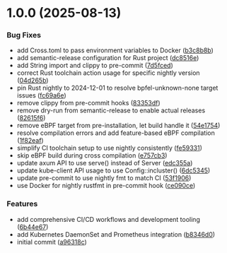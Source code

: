 # 1.0.0 (2025-08-13)


### Bug Fixes

* add Cross.toml to pass environment variables to Docker ([b3c8b8b](https://github.com/Perun-Engineering/ebpf-oom-watcher/commit/b3c8b8bb27010316cd32cd1b3d150d5496cd38ba))
* add semantic-release configuration for Rust project ([dc8516e](https://github.com/Perun-Engineering/ebpf-oom-watcher/commit/dc8516e10179d90ed1d21698bb068ead0793a586))
* add String import and clippy to pre-commit ([7d5fced](https://github.com/Perun-Engineering/ebpf-oom-watcher/commit/7d5fced4785e729458630a41a39461298d94f7db))
* correct Rust toolchain action usage for specific nightly version ([04d265b](https://github.com/Perun-Engineering/ebpf-oom-watcher/commit/04d265b2dddbe7d796d33abf937f59987c4b05c3))
* pin Rust nightly to 2024-12-01 to resolve bpfel-unknown-none target issues ([fc69a6e](https://github.com/Perun-Engineering/ebpf-oom-watcher/commit/fc69a6e75e8cc4e441f2a643da11f2349ea8a19f))
* remove clippy from pre-commit hooks ([83353df](https://github.com/Perun-Engineering/ebpf-oom-watcher/commit/83353df74b04d4fbd6f91d3489cec2e16aafb538))
* remove dry-run from semantic-release to enable actual releases ([82615f6](https://github.com/Perun-Engineering/ebpf-oom-watcher/commit/82615f6d28cc8c71c5e76c19caee7bd58b771ef1))
* remove eBPF target from pre-installation, let build handle it ([54e1754](https://github.com/Perun-Engineering/ebpf-oom-watcher/commit/54e1754027d6af122f2ef3340eb4d954d598289b))
* resolve compilation errors and add feature-based eBPF compilation ([1f82eaf](https://github.com/Perun-Engineering/ebpf-oom-watcher/commit/1f82eaf1a48e4bcadb6b23613fc24308e99aeab4))
* simplify CI toolchain setup to use nightly consistently ([fe59331](https://github.com/Perun-Engineering/ebpf-oom-watcher/commit/fe59331ee96beaa11df4add0d8f29eafc0727d65))
* skip eBPF build during cross compilation ([e757cb3](https://github.com/Perun-Engineering/ebpf-oom-watcher/commit/e757cb33ae3bd62286ffbc03b609dc5133f375c2))
* update axum API to use serve() instead of Server ([edc355a](https://github.com/Perun-Engineering/ebpf-oom-watcher/commit/edc355ab943aa353a7ad785bc4e04fb572b5c075))
* update kube-client API usage to use Config::incluster() ([6dc5345](https://github.com/Perun-Engineering/ebpf-oom-watcher/commit/6dc53453af5663a29a9b38edb60537960a2bc4d4))
* update pre-commit to use nightly fmt to match CI ([53f1906](https://github.com/Perun-Engineering/ebpf-oom-watcher/commit/53f1906aa4ce937842bad416f16b0c01b482a8b1))
* use Docker for nightly rustfmt in pre-commit hook ([ce090ce](https://github.com/Perun-Engineering/ebpf-oom-watcher/commit/ce090ce4147993b128f2fc3ed11746b3d35a1490))


### Features

* add comprehensive CI/CD workflows and development tooling ([6b44e67](https://github.com/Perun-Engineering/ebpf-oom-watcher/commit/6b44e672eb08195a26dbd56541708b360527f50c))
* add Kubernetes DaemonSet and Prometheus integration ([b8346d0](https://github.com/Perun-Engineering/ebpf-oom-watcher/commit/b8346d0cd5d7786ef5e09644689418e540784d93))
* initial commit ([a96318c](https://github.com/Perun-Engineering/ebpf-oom-watcher/commit/a96318c8482771141919645184db6f5261ae3ce4))
